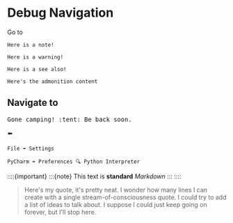 # Debug Navigation

Go to 

```{note} Info
Here is a note!
```


```{warning}
Here is a warning!
```

```{seealso}
Here is a see also!
```
```{admonition} Info
Here's the admonition content
```
## Navigate to
<pre>Gone camping! :tent: Be back soon.</pre>

:arrow_left: 

```
File ➡️ Settings
```

```
PyCharm ➡️ Preferences 🔍 Python Interpreter
```

::::{important}
:::{note}
This text is **standard** _Markdown_
:::
::::

> Here's my quote, it's pretty neat.
> I wonder how many lines I can create with
> a single stream-of-consciousness quote.
> I could try to add a list of ideas to talk about.
> I suppose I could just keep going on forever,
> but I'll stop here.
